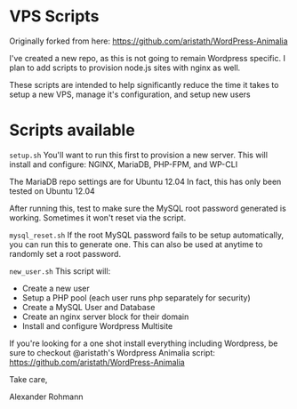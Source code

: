 VPS Scripts
==================

Originally forked from here: https://github.com/aristath/WordPress-Animalia

I've created a new repo, as this is not going to remain Wordpress specific. I plan to add scripts to provision node.js sites with nginx as well.

These scripts are intended to help significantly reduce the time it takes to setup a new VPS, manage it's configuration, and setup new users

Scripts available
=============

`setup.sh`
You'll want to run this first to provision a new server. This will install and configure: NGINX, MariaDB, PHP-FPM, and WP-CLI

The MariaDB repo settings are for Ubuntu 12.04 In fact, this has only been tested on Ubuntu 12.04

After running this, test to make sure the MySQL root password generated is working. Sometimes it won't reset via the script.

`mysql_reset.sh`
If the root MySQL password fails to be setup automatically, you can run this to generate one. This can also be used at anytime to randomly set a root password.

`new_user.sh`
This script will:
* Create a new user
* Setup a PHP pool (each user runs php separately for security)
* Create a MySQL User and Database
* Create an nginx server block for their domain
* Install and configure Wordpress Multisite

If you're looking for a one shot install everything including Wordpress, be sure to checkout @aristath's Wordpress Animalia script: https://github.com/aristath/WordPress-Animalia

Take care,

Alexander Rohmann